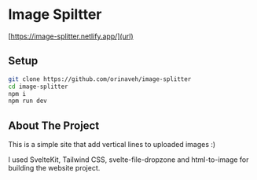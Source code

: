 # Image Spiltter

[https://image-splitter.netlify.app/](url)

## Setup

```sh
git clone https://github.com/orinaveh/image-splitter
cd image-splitter
npm i
npm run dev
```

## About The Project

This is a simple site that add vertical lines to uploaded images :)

I used SvelteKit, Tailwind CSS, svelte-file-dropzone and html-to-image for building the website project.
